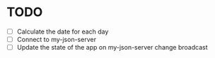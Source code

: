 # TODO

- [ ] Calculate the date for each day
- [ ] Connect to my-json-server
- [ ] Update the state of the app on my-json-server change broadcast
